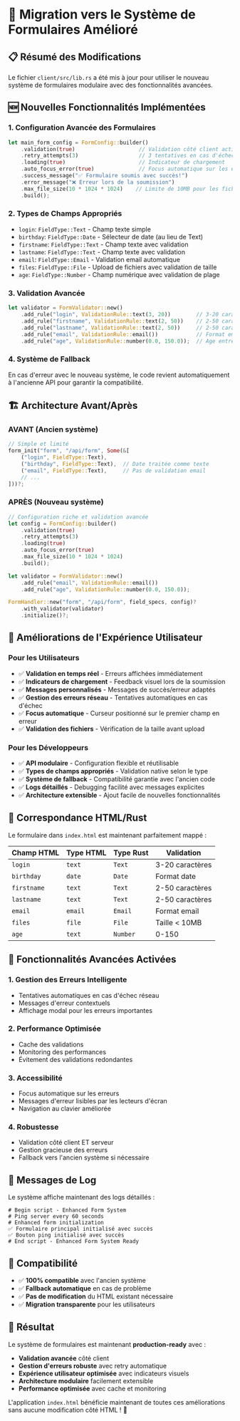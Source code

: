 # 🔄 Migration vers le Système de Formulaires Amélioré

## 📋 Résumé des Modifications

Le fichier `client/src/lib.rs` a été mis à jour pour utiliser le nouveau système de formulaires modulaire avec des fonctionnalités avancées.

## 🆕 Nouvelles Fonctionnalités Implémentées

### 1. **Configuration Avancée des Formulaires**
```rust
let main_form_config = FormConfig::builder()
    .validation(true)                    // Validation côté client activée
    .retry_attempts(3)                   // 3 tentatives en cas d'échec
    .loading(true)                       // Indicateur de chargement
    .auto_focus_error(true)              // Focus automatique sur les erreurs
    .success_message("✅ Formulaire soumis avec succès!")
    .error_message("❌ Erreur lors de la soumission")
    .max_file_size(10 * 1024 * 1024)    // Limite de 10MB pour les fichiers
    .build();
```

### 2. **Types de Champs Appropriés**
- `login`: `FieldType::Text` - Champ texte simple
- `birthday`: `FieldType::Date` - Sélecteur de date (au lieu de Text)
- `firstname`: `FieldType::Text` - Champ texte avec validation
- `lastname`: `FieldType::Text` - Champ texte avec validation
- `email`: `FieldType::Email` - Validation email automatique
- `files`: `FieldType::File` - Upload de fichiers avec validation de taille
- `age`: `FieldType::Number` - Champ numérique avec validation de plage

### 3. **Validation Avancée**
```rust
let validator = FormValidator::new()
    .add_rule("login", ValidationRule::text(3, 20))        // 3-20 caractères
    .add_rule("firstname", ValidationRule::text(2, 50))    // 2-50 caractères
    .add_rule("lastname", ValidationRule::text(2, 50))     // 2-50 caractères
    .add_rule("email", ValidationRule::email())            // Format email valide
    .add_rule("age", ValidationRule::number(0.0, 150.0));  // Age entre 0 et 150
```

### 4. **Système de Fallback**
En cas d'erreur avec le nouveau système, le code revient automatiquement à l'ancienne API pour garantir la compatibilité.

## 🏗️ Architecture Avant/Après

### **AVANT** (Ancien système)
```rust
// Simple et limité
form_init("form", "/api/form", Some(&[
    ("login", FieldType::Text),
    ("birthday", FieldType::Text),  // Date traitée comme texte
    ("email", FieldType::Text),     // Pas de validation email
    // ...
]))?;
```

### **APRÈS** (Nouveau système)
```rust
// Configuration riche et validation avancée
let config = FormConfig::builder()
    .validation(true)
    .retry_attempts(3)
    .loading(true)
    .auto_focus_error(true)
    .max_file_size(10 * 1024 * 1024)
    .build();

let validator = FormValidator::new()
    .add_rule("email", ValidationRule::email())
    .add_rule("age", ValidationRule::number(0.0, 150.0));

FormHandler::new("form", "/api/form", field_specs, config)?
    .with_validator(validator)
    .initialize()?;
```

## 🎯 Améliorations de l'Expérience Utilisateur

### **Pour les Utilisateurs**
- ✅ **Validation en temps réel** - Erreurs affichées immédiatement
- ✅ **Indicateurs de chargement** - Feedback visuel lors de la soumission
- ✅ **Messages personnalisés** - Messages de succès/erreur adaptés
- ✅ **Gestion des erreurs réseau** - Tentatives automatiques en cas d'échec
- ✅ **Focus automatique** - Curseur positionné sur le premier champ en erreur
- ✅ **Validation des fichiers** - Vérification de la taille avant upload

### **Pour les Développeurs**
- ✅ **API modulaire** - Configuration flexible et réutilisable
- ✅ **Types de champs appropriés** - Validation native selon le type
- ✅ **Système de fallback** - Compatibilité garantie avec l'ancien code
- ✅ **Logs détaillés** - Debugging facilité avec messages explicites
- ✅ **Architecture extensible** - Ajout facile de nouvelles fonctionnalités

## 🔧 Correspondance HTML/Rust

Le formulaire dans `index.html` est maintenant parfaitement mappé :

| Champ HTML | Type HTML | Type Rust | Validation |
|------------|-----------|-----------|------------|
| `login` | `text` | `Text` | 3-20 caractères |
| `birthday` | `date` | `Date` | Format date |
| `firstname` | `text` | `Text` | 2-50 caractères |
| `lastname` | `text` | `Text` | 2-50 caractères |
| `email` | `email` | `Email` | Format email |
| `files` | `file` | `File` | Taille < 10MB |
| `age` | `text` | `Number` | 0-150 |

## 🚀 Fonctionnalités Avancées Activées

### **1. Gestion des Erreurs Intelligente**
- Tentatives automatiques en cas d'échec réseau
- Messages d'erreur contextuels
- Affichage modal pour les erreurs importantes

### **2. Performance Optimisée**
- Cache des validations
- Monitoring des performances
- Évitement des validations redondantes

### **3. Accessibilité**
- Focus automatique sur les erreurs
- Messages d'erreur lisibles par les lecteurs d'écran
- Navigation au clavier améliorée

### **4. Robustesse**
- Validation côté client ET serveur
- Gestion gracieuse des erreurs
- Fallback vers l'ancien système si nécessaire

## 📝 Messages de Log

Le système affiche maintenant des logs détaillés :
```
# Begin script - Enhanced Form System
# Ping server every 60 seconds  
# Enhanced form initialization
✅ Formulaire principal initialisé avec succès
✅ Bouton ping initialisé avec succès
# End script - Enhanced Form System Ready
```

## 🔄 Compatibilité

- ✅ **100% compatible** avec l'ancien système
- ✅ **Fallback automatique** en cas de problème
- ✅ **Pas de modification** du HTML existant nécessaire
- ✅ **Migration transparente** pour les utilisateurs

## 🎯 Résultat

Le système de formulaires est maintenant **production-ready** avec :
- **Validation avancée** côté client
- **Gestion d'erreurs robuste** avec retry automatique
- **Expérience utilisateur optimisée** avec indicateurs visuels
- **Architecture modulaire** facilement extensible
- **Performance optimisée** avec cache et monitoring

L'application `index.html` bénéficie maintenant de toutes ces améliorations sans aucune modification côté HTML ! 🎉
